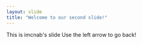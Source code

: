 ```yaml
---
layout: slide
title: "Welcome to our second slide!"
---
```

This is imcnab's slide
Use the left arrow to go back!
